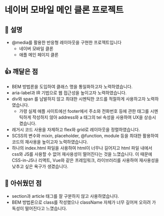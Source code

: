 # 네이버 모바일 메인 클론 프로젝트

## 💬 설명

- @media를 활용한 반응형 레이아웃을 구현한 프로젝트입니다
    - 네이버 모바일 클론
    - 애플 메인 페이지 클론

## 👍 깨달은 점

- BEM 방법론을 도입하여 클래스 명을 통일화하고자 노력하였습니다.
- aria-label과 IR 기법으로 웹 접근성을 높이고자 노력하였습니다.
- div와 span 를 남발하지 않고 최대한 시멘틱한 코드를 적절하게 사용하고자 노력하였습니다.
    - 가령 실제 애플 사이트에선 footer에서 주소와 전화번호 등에 관한 태그를 시멘틱하게 작성하지 않아 address와 a 태그의 tel 속성을 사용하여 UX을 상승시켰습니다.
- 레거시 코드 사용을 자제하고 flex와 grid로 레이아웃을 정렬하였습니다.
- SCSS의 변수와 mixin, placeholder, @function, module 등을 최대한 활용하여 코드의 재사용을 높이고자 노력하였습니다.
- 하나의 index.html 파일을 사용하여 html이 너무나 길어지고 html 파일 내에서 css와 JS를 사용할 수 없어 재사용성이 떨어진다는 것을 느꼈습니다. 이 때문에 CSS-in-JS나 리액트, Vue와 같은 프레임워크, 라이브러리를 사용하여 재사용성을 낮추고 싶은 욕구가 생겼습니다.

## 🥶 아쉬웠던 점

- section과 article 태그를 잘 구분하지 않고 사용하였습니다.
- BEM 방법론으로 class를 작성했으나 className 자체가 너무 길어져 오히려 가독성이 떨어진다고 느꼈습니다.

